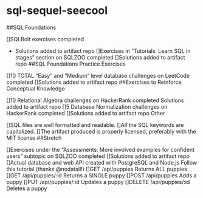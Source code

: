 # sql-sequel-seecool

##SQL Foundations

 []SQLBolt exercises completed
 - Solutions added to artifact repo
 []Exercises in “Tutorials: Learn SQL in stages” section on SQLZOO completed
 []Solutions added to artifact repo
##SQL Foundations Practice Exercises

 []10 TOTAL “Easy” and “Medium” level database challenges on LeetCode completed
 []Solutions added to artifact repo
##Exercises to Reinforce Conceptual Knowledge

[]10 Relational Algebra challenges on HackerRank completed
 Solutions added to artifact repo
 []5 Database Normalization challenges on HackerRank completed
 []Solutions added to artifact repo
Other

 []SQL files are well formatted and readable.
 []All the SQL keywords are capitalized.
 []The artifact produced is properly licensed, preferably with the MIT license
##Stretch

 []Exercises under the “Assessments: More involved examples for confident users” subtopic on SQLZOO completed
 []Solutions added to artifact repo
 []Actual database and web API created with PostgreSQL and Node.js
 Follow this tutorial (thanks @nodatall!)
 []GET /api/puppies Returns ALL puppies
 []GET /api/puppies/:id Returns a SINGLE puppy
 []POST /api/puppies Adds a puppy
 []PUT /api/puppies/:id Updates a puppy
 []DELETE /api/puppies/:id Deletes a puppy
